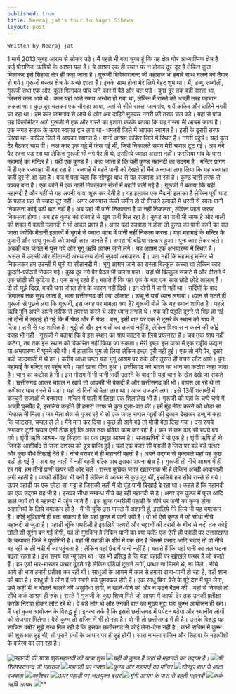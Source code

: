 ```yaml
---
published: true
title: Neeraj jat's tour to Nagri Sihawa
layout: post
---
```



`Written by Neeraj jat`

1 मार्च 2013
सुबह आराम से सोकर उठे। मैं पहले भी बता चुका हूं कि यह क्षेत्र घोर आध्यात्मिक क्षेत्र है। कई पौराणिक ऋषियों के आश्रम यहां हैं। ये आश्रम एक ही स्थान पर न होकर दूर-दूर हैं लेकिन कुल मिलाकर इसे सिहावा क्षेत्र ही कहा जाता है।
गुरूजी शिवेश्वरानन्द जी महाराज भी हमारे साथ चलने को तैयार हो गये। गुरूजी बस्तर क्षेत्र के अच्छे ज्ञाता हैं। इनके साथ होना मेरे लिये बेहद शुभ था। मैं, डब्बू, तम्बोली, गुरूजी तथा एक और, कुल मिलाकर पांच जने कार में बैठे और चल पडे।
कुछ दूर तक वही रास्ता था, जिससे कल आये थे। कल यहां आते समय अन्धेरा हो गया था, लेकिन मैं रास्ते को अच्छी तरह पहचान सकता था। कुछ दूर चलकर एक चौराहा आया, जहां से सीधे रास्ता जामगांव, बायें कांकेर और दाहिने नगरी जा रहा था। हम कल जामगांव से आये थे और अब दाहिने मुडकर नगरी की तरफ चल पडे। यहां से पांच छह किलोमीटर आगे गुरूजी ने एक और रास्ते का इशारा करके बताया कि यह रास्ता भी आश्रम जाता है।
एक जगह सडक के ऊपर स्वागत द्वार लगा था- धमतरी जिले में आपका स्वागत है। इसी के दूसरी तरफ लिखा था- कांकेर जिले में आपका स्वागत है। यानी आश्रम कांकेर जिले में स्थित है।
नगरी पहुंचे। यहां कुछ देर बैठकर चाय पी। कल कार एक गड्ढे में फंस गई थी, जिसे निकालते समय मेरी चप्पल टूट गई। अब नंगे पैर रहना पड रहा था लेकिन गुरूजी भी नंगे पैर ही थे, इसलिये ज्यादा अखरा नहीं।
फरसिया गांव के पास महामाई का मन्दिर है। यहीं एक कुण्ड है। कहा जाता है कि यहीं कुण्ड महानदी का उद्गम है। मन्दिर प्रांगण में ही एक रजवाहा भी बह रहा है। रजवाहे में बहते पानी को देखते ही मैंने अन्दाजा लगा लिया कि यह रजवाहा कहीं दूर से आ रहा है। बाद में पता चला कि सोण्ढूर बांध से यह रजवाहा आ रहा है।
कुण्ड चारों तरफ से पक्का बना है। एक कोने में एक नाली निकलकर खेतों में बहती चली गई है। गुरूजी ने बताया कि यही महानदी है और यहीं से यह अपनी यात्रा शुरू कर देती है।
यह इलाका एक मैदानी इलाका है लेकिन पूर्वी घाट के पहाड यहां से ज्यादा दूर नहीं। अगर आसपास ऊंची जमीन हो तो निचले इलाकों में धरती से स्वतः पानी निकलना कोई बडी बात नहीं है। अब यहां भी पानी निकलता है या नहीं निकलता, लेकिन पहले जरूर निकलता होगा। अब इस कुण्ड को रजवाहे से खूब पानी मिल रहा है। कुण्ड का पानी भी साफ है और नाली की शक्ल में बहती महानदी में भी अच्छा प्रवाह है। अगर यहां रजवाहा न होता तो कुण्ड का पानी कभी का सड जाता क्योंकि मैदानी इलाकों में भूगर्भ से ज्यादा मात्रा में पानी नहीं निकला करता।
यहां महामाई के मन्दिर के पुजारी और साधु गुरूजी को अच्छी तरह जानते हैं। हमारा भी बढिया सत्कार हुआ।
पुनः कार लेकर चले। अबकी बार जंगल में घुस गये और भृगु ऋषि आश्रम जाने लगे। यह आश्रम एक अभयारण्य में स्थित है। असल में उदन्ती और सीतानदी अभयारण्य दोनों जुडवां अभयारण्य हैं। पता नहीं कि महामाई मन्दिर से निकलकर हम उदन्ती में घुसे या सीतानदी में।
भृगु आश्रम जाने का रास्ता बिल्कुल कच्चा था लेकिन कार कूदती-फांदती निकल गई। कुछ दूर नंगे पैर पैदल भी चलना पडा।
यहां भी बिल्कुल सन्नाटे में और वीराने में एक छोटी सी कुटिया है। एक साधु रहते हैं। बताते हैं कि यहां एक के बाद एक सात छोटे छोटे तालाब हैं। दो तो मुझे दिखे, बाकी घना जंगल होने के कारण नहीं दिखे। इन दोनों में पानी नहीं था। सर्दियों के बाद हिमालय तक सूख जाता है, भला छत्तीसगढ की क्या औकात।
डब्बू ने यहां ध्यान लगाया। ध्यान से उठते ही गुरूजी से पूछने लगा कि गुरूजी, इस जगह पर मामला क्या है? गुरूजी बोले कि यह स्थान शापित है।
पहले ऋषि मुनि अपने अपने तरीके से तपस्या करते थे और ध्यान लगाते थे। एक की पद्धति दूसरे से भिन्न हो गई तो दोनों में लडाई हो गई कि मैं श्रेष्ठ और मैं श्रेष्ठ। बस, इसी बात पर एक ने दूसरे के स्थान को श्राप दे दिया। तभी से यह शापित है। मुझे तो खैर इन बातों का तजर्बा नहीं है, लेकिन विश्वास न करने की कोई वजह भी नहीं। गुरूजी ने बताया कि वे इस स्थान का श्राप काटने के लिये प्रयत्नरत हैं। जब तक श्राप नहीं कटेगा, तब तक इस स्थान को विकसित नहीं किया जा सकता।
मेरी इच्छा इस यात्रा में एक राष्ट्रीय उद्यान या अभयारण्य में घूमने की थी। मैं हालांकि घूम तो लिया लेकिन इच्छा पूरी नहीं हुई। एक तो नंगे पैर, दूसरे बडी जल्दबाजी में थे हम। करीब आधा घण्टा यहां भृगु आश्रम पर रुके और तुरन्त ही वापस लौट आये। पुनः महामाई के मन्दिर पर पहुंच गये।
यहां खाना पीना हुआ। छत्तीसगढ को भारत का धान का कटोरा कहा जाता है। धान का कटोरा है भी। इस मौसम में भी यानी सर्दी उतरने के बाद भी यहां धान के खेत देखे जा सकते हैं। छत्तीसगढ आकर चावल न खाये तो आपकी भी बेकद्री है और छत्तीसगढ की भी।
वापस आ रहे थे तो कर्णेश्वर धाम रास्ते में पडा। यहां दो दिनों से मेला लगा था। आज उजडने लगा। इसे 13वीं शताब्दी में कल्चुरी राजाओं ने बनवाया। मन्दिर में पाली में लिखा एक शिलालेख भी है। गुरूजी की यहां के चप्पे चप्पे में अच्छी घुसपैठ है, इसलिये उन्होंने ही हमारी तरफ से कुछ पूजा-पाठ की। हमें मुंह मीठा करने को थोडा सा मिष्ठान्न भी मिला।
जब मेला क्षेत्र से गुजर रहे थे तो एक जगह चप्पल जूतों की दुकान देखकर डब्बू ने कहा कि जाटराम, चप्पल ले ले। मैंने मना कर दिया। कुछ ही आगे बढे तो मोची बैठा दिख गया। दस रुपये लगाकर टूटी चप्पल ऐसी ठीक हुई कि आज तक बढिया काम कर रही है। कम से कम ढाई सौ रुपये बच गये।
शृंगी ऋषि आश्रम- यह सिहावा का एक प्रमुख आश्रम है। सप्तऋषियों में से एक है। शृंगी ऋषि ही थे जिनके आशीर्वाद से राजा दशरथ को पुत्र प्राप्ति हुई। यहां एक बंजर सी पहाडी है जिस पर बडे बडे पत्थर और कुछ पौधे दिखाई देते हैं। नीचे बराबर में ही महानदी बहती है। अपने उद्गम से मुकाबले यहां यह कुछ बडी हो गई है। अब यह नाली में नहीं बहती बल्कि अब इसका अपना क्षेत्र है।
गुरूजी तो नीचे आश्रम में ही रह गये, हम तीनों प्राणी ऊपर की ओर चले। रास्ता कुछेक जगह खतरनाक भी है लेकिन अच्छी आवाजाही लगी रहती है। पक्की सीढियां भी बनी हैं लेकिन वे आश्रम से कुछ दूर थीं, इसलिये हम सीधे रास्ते से गये।
ऊपर पहाडी पर एक छोटा सा गड्ढा है जिसकी तली में दो घूंट पानी दिखाई दे रहा था। कहते हैं कि महानदी का एक उद्गम यह भी है। इसका सीधा सम्बन्ध नीचे बह रही महानदी से है। अगर इस कुण्ड में फूल आदि डाले जायें तो वे महानदी में पहुंच जाते हैं। इस शुष्क पथरीली पहाडी के शीर्ष पर पानी का कुण्ड होना अज्ञानियों के लिये चमत्कार ही है। मैं भी चूंकि इस मामले में अज्ञानी हूं, इसलिये मेरे लिये भी यह चमत्कार है। कोई भूविज्ञानी ही बता सकता है कि यहां कुण्ड में पानी क्यों है। वो भी ऐसे कुण्ड में जो सीधा नीचे महानदी से जुडा है। पहाडी चूंकि पथरीली है इसलिये पत्थरों और चट्टानों की दरारों के बीच से नदी तक कोई छोटी सी सुरंग बन गई होगी, यह तो मुमकिन है लेकिन पानी का क्या करें?
एक ऐसी ही पहाडी पर उत्तराखण्ड के चम्पावत जिले में पूर्णागिरी है। वहां भी पहाडी के शीर्ष में एक छेद है जिसमें प्रसाद आदि चढाएं तो वो नीचे बह रही काली नदी में जा पहुंचता है। लेकिन वहां छेद में पानी नहीं है। बताते हैं कि यहां पानी का तल घटता बढता रहता है। इस समय यह न्यूनतम था।
यह भी प्रसिद्ध है कि यहां पहाडी पर खोखले पत्थर हैं जो बजते हैं। हम एडी मार-मारकर पत्थर ढूंढते रहे लेकिन एडियां दुखने लगीं, पत्थर ना मिलने थे, ना मिले।
नीचे आये तो चाय हमारी प्रतीक्षा कर रही थी। साधुओं के आश्रम में कल से हमारा दाना-पानी हो रहा है, बडी शान की बात है। साधु ही वे लोग हैं जो सबसे बडे घुमक्कड होते हैं। एक साधु बिना पैसे के पूरे देश में घूम लेगा, उसे कहीं भी न बोलने चालने की असुविधा होगी, न खाने-पीने की और न उठने बैठने की।
यहां से निकले तो सीधे कर्क आश्रम ही रुके। रास्ते में गुरूजी के कुछ शिष्य मिले जो आश्रम में काफी देर तक उनकी प्रतीक्षा करके निराश होकर लौट रहे थे। वे बडे लोग थे और उनकी बात का मुख्य मुद्दा यहां कुम्भ आयोजन ही रहा। मैं यहां कुम्भ आयोजन के विरुद्ध हूं। इनका तर्क है कि इससे छत्तीसगढ में पर्यटन बढेगा और स्थानीय लोगों को रोजगार मिलेगा। वैसे कुम्भ तो राजिम में भी हो रहा है। वो भी तो छत्तीसगढ में ही है। उसके विरुद्ध यह साजिश क्यों?
मुझे गन्ध मिल रही है कि इसका छत्तीसगढ से कोई लेना-देना नहीं है। कभी राजिम में कुम्भ की शुरूआत हुई थी, तो पुराने ग्रंथों के आधार पर ही हुई होगी। सारा मामला राजिम और सिहावा के मठाधीशों के वर्चस्व का लग रहा है।

![महानदी की यात्रा शुरू](http://3.bp.blogspot.com/-0Lysz55cA_c/UVb4IczK49I/AAAAAAAAQIo/un3VlEqn2Yg/s640/01.+ORIGIN+OF+MAHANADI.jpg "महानदी की यात्रा शुरू")*महानदी की यात्रा शुरू*
![](http://1.bp.blogspot.com/-qejKoMos2ZU/UVb4K5bh69I/AAAAAAAAQIw/FdBt5DQvRds/s640/02.+ORIGIN+OF+MAHANADI.jpg)*यही वो कुण्ड है जहां से महानदी का उद्गम है।*
![](http://3.bp.blogspot.com/-po_3mHed3jA/UVb4MRgs3hI/AAAAAAAAQI4/0nLpdD-9-Bg/s1600/03.+ORIGIN+OF+MAHANADI.jpg)*श्री शिवेश्वरानन्द जी महाराज*
![](http://2.bp.blogspot.com/-7tZw7YX1_us/UVb4Xvx6qpI/AAAAAAAAQJA/KXwHZ5Jw4C4/s640/04.+ORIGIN+OF+MAHANADI.jpg)*महानदी का नक्शा*
![](http://2.bp.blogspot.com/-BrJ-Poe0aRE/UVb4Y4BPmZI/AAAAAAAAQJI/jqi93_PYykM/s640/06.+ORIGIN+OF+MAHANADI.jpg)*कुण्ड और महामाई का मन्दिर*
![](http://3.bp.blogspot.com/-xkPOLVVzlXw/UVb4jqobT1I/AAAAAAAAQJY/yjjAh8UfyY0/s640/07.+ORIGIN+OF+MAHANADI.jpg)*सोण्ढूर बांध से आता रजवाहा*
![](http://4.bp.blogspot.com/-uaLXqAcDQBg/UVb5pu5pEVI/AAAAAAAAQKo/je7uP7bRY7Y/s640/17.+ORIGIN+OF+MAHANADI.jpg)*कर्णेश्वर*
![](http://4.bp.blogspot.com/-BVB5pI85eec/UVb533Oc3oI/AAAAAAAAQK8/fmnH2NaMWms/s640/20.+ORIGIN+OF+MAHANADI.jpg)*ऊपर पहाडी पर जलयुक्त दरार*
![](http://1.bp.blogspot.com/-HcYuioZmW6w/UVb6ac6FgrI/AAAAAAAAQLo/pj3jA-aM0gM/s640/25.+ORIGIN+OF+MAHANADI.jpg)*श्रृंगी आश्रम के पास से बहती महानदी* 
![](http://2.bp.blogspot.com/-fOKGzRBjiqQ/UVc3Qd9aE5I/AAAAAAAAQMg/l1d7sPeULz0/s640/01.+KARK+RISHI+ASHRAM.jpg)*कर्क ऋषि आश्रम*
![](http://1.bp.blogspot.com/-TcUen91cjMU/UVc3iw1U8iI/AAAAAAAAQNA/10biyPrVAEY/s640/04.+KARK+RISHI+ASHRAM.jpg)**

